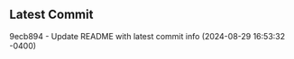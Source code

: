 
## Latest Commit
9ecb894 - Update README with latest commit info (2024-08-29 16:53:32 -0400) <Yunxi-Zhou>
